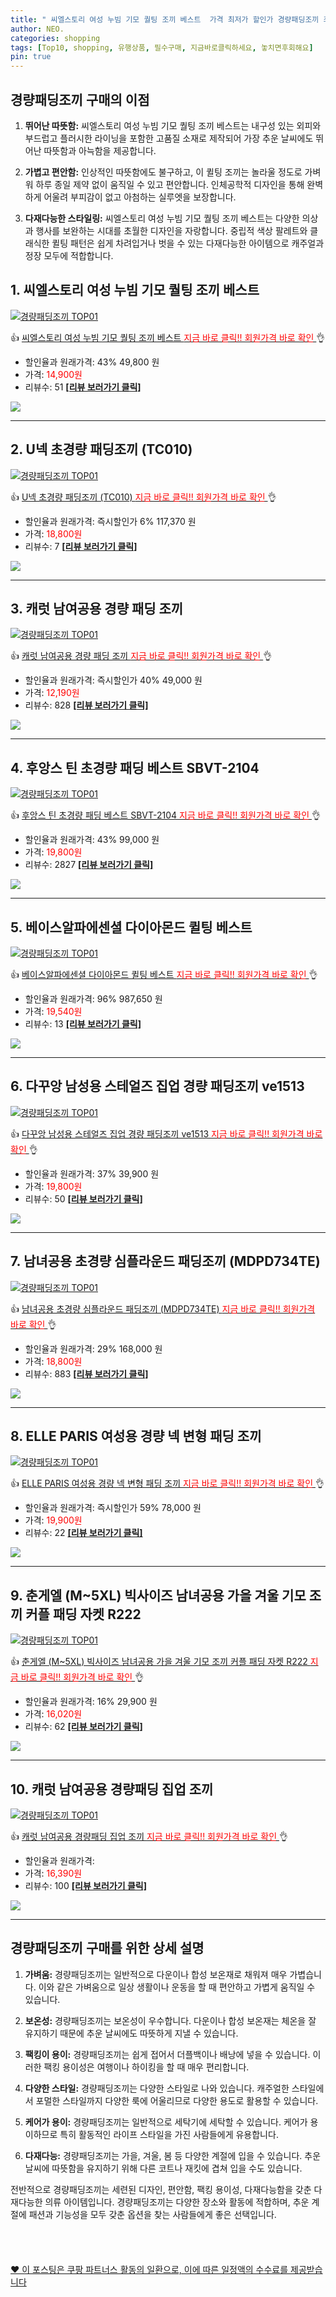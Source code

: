 ```yaml
---
title: " 씨엘스토리 여성 누빔 기모 퀄팅 조끼 베스트  가격 최저가 할인가 경량패딩조끼 최저가 추천 제품 비교"
author: NEO.
categories: shopping
tags: [Top10, shopping, 유행상품, 필수구매, 지금바로클릭하세요, 놓치면후회해요]
pin: true
---
```

## 경량패딩조끼 구매의 이점
1. **뛰어난 따뜻함:** 씨엘스토리 여성 누빔 기모 퀄팅 조끼 베스트는 내구성 있는 외피와 부드럽고 플러시한 라이닝을 포함한 고품질 소재로 제작되어 가장 추운 날씨에도 뛰어난 따뜻함과 아늑함을 제공합니다.

2. **가볍고 편안함:** 인상적인 따뜻함에도 불구하고, 이 퀼팅 조끼는 놀라울 정도로 가벼워 하루 종일 제약 없이 움직일 수 있고 편안합니다. 인체공학적 디자인을 통해 완벽하게 어울려 부피감이 없고 아첨하는 실루엣을 보장합니다.

3. **다재다능한 스타일링:** 씨엘스토리 여성 누빔 기모 퀄팅 조끼 베스트는 다양한 의상과 행사를 보완하는 시대를 초월한 디자인을 자랑합니다. 중립적 색상 팔레트와 클래식한 퀼팅 패턴은 쉽게 차려입거나 벗을 수 있는 다재다능한 아이템으로 캐주얼과 정장 모두에 적합합니다.

   

## 1.  씨엘스토리 여성 누빔 기모 퀄팅 조끼 베스트 

[![경량패딩조끼 TOP01](https://thumbnail8.coupangcdn.com/thumbnails/remote/490x490ex/image/vendor_inventory/242d/40cf078c7a6fe8e45fb3ab2d78927f2ead1b1e0e1bf5d3bf59f2414270f1.jpg)](https://link.coupang.com/re/AFFSDP?lptag=AF3617701&subid=GithubCoopas&pageKey=7647823328&traceid=V0-153&itemId=20340715609&vendorItemId=87425534640)


👍 [ 씨엘스토리 여성 누빔 기모 퀄팅 조끼 베스트  <font color=red> 지금 바로 클릭!! 회원가격 바로 확인 </font> ](https://link.coupang.com/re/AFFSDP?lptag=AF3617701&subid=GithubCoopas&pageKey=7647823328&traceid=V0-153&itemId=20340715609&vendorItemId=87425534640) 👌 


- 할인율과 원래가격: 43%  49,800   원
- 가격: <span style='color:red'>14,900원</span>
- 리뷰수: 51  [**[리뷰 보러가기 클릭]**](https://link.coupang.com/re/AFFSDP?lptag=AF3617701&subid=GithubCoopas&pageKey=7647823328&traceid=V0-153&itemId=20340715609&vendorItemId=87425534640)

[![](/discount_price.png)](https://link.coupang.com/re/AFFSDP?lptag=AF3617701&subid=GithubCoopas&pageKey=7647823328&traceid=V0-153&itemId=20340715609&vendorItemId=87425534640)

---


   

## 2.  U넥 초경량 패딩조끼 (TC010) 

[![경량패딩조끼 TOP01](https://thumbnail10.coupangcdn.com/thumbnails/remote/490x490ex/image/vendor_inventory/a923/fef86558279831c8d485c3e24eae9083295e5ae227fa31e2bd20a362456c.jpg)](https://link.coupang.com/re/AFFSDP?lptag=AF3617701&subid=GithubCoopas&pageKey=6874863422&traceid=V0-153&itemId=16458458791&vendorItemId=4017498981)


👍 [ U넥 초경량 패딩조끼 (TC010)  <font color=red> 지금 바로 클릭!! 회원가격 바로 확인 </font> ](https://link.coupang.com/re/AFFSDP?lptag=AF3617701&subid=GithubCoopas&pageKey=6874863422&traceid=V0-153&itemId=16458458791&vendorItemId=4017498981) 👌 


- 할인율과 원래가격: 즉시할인가 6%  117,370   원
- 가격: <span style='color:red'>18,800원</span>
- 리뷰수: 7  [**[리뷰 보러가기 클릭]**](https://link.coupang.com/re/AFFSDP?lptag=AF3617701&subid=GithubCoopas&pageKey=6874863422&traceid=V0-153&itemId=16458458791&vendorItemId=4017498981)

[![](/discount_price.png)](https://link.coupang.com/re/AFFSDP?lptag=AF3617701&subid=GithubCoopas&pageKey=6874863422&traceid=V0-153&itemId=16458458791&vendorItemId=4017498981)

---


   

## 3.  캐럿 남여공용 경량 패딩 조끼 

[![경량패딩조끼 TOP01](https://thumbnail6.coupangcdn.com/thumbnails/remote/490x490ex/image/retail/images/40908335188890-9b0c5a3d-f267-4b55-beb9-a5cf7247c455.jpg)](https://link.coupang.com/re/AFFSDP?lptag=AF3617701&subid=GithubCoopas&pageKey=2111547273&traceid=V0-153&itemId=3586763411&vendorItemId=71572558401)


👍 [ 캐럿 남여공용 경량 패딩 조끼  <font color=red> 지금 바로 클릭!! 회원가격 바로 확인 </font> ](https://link.coupang.com/re/AFFSDP?lptag=AF3617701&subid=GithubCoopas&pageKey=2111547273&traceid=V0-153&itemId=3586763411&vendorItemId=71572558401) 👌 


- 할인율과 원래가격: 즉시할인가 40%  49,000   원
- 가격: <span style='color:red'>12,190원</span>
- 리뷰수: 828  [**[리뷰 보러가기 클릭]**](https://link.coupang.com/re/AFFSDP?lptag=AF3617701&subid=GithubCoopas&pageKey=2111547273&traceid=V0-153&itemId=3586763411&vendorItemId=71572558401)

[![](/discount_price.png)](https://link.coupang.com/re/AFFSDP?lptag=AF3617701&subid=GithubCoopas&pageKey=2111547273&traceid=V0-153&itemId=3586763411&vendorItemId=71572558401)

---


   

## 4.  후앙스 틴 초경량 패딩 베스트 SBVT-2104 

[![경량패딩조끼 TOP01](https://thumbnail6.coupangcdn.com/thumbnails/remote/490x490ex/image/vendor_inventory/0cd2/50d8dc33108fd9a6fbf946204e0a107525c226552d220f2608e66c7ed89d.jpg)](https://link.coupang.com/re/AFFSDP?lptag=AF3617701&subid=GithubCoopas&pageKey=2234263821&traceid=V0-153&itemId=16078892312&vendorItemId=87087287621)


👍 [ 후앙스 틴 초경량 패딩 베스트 SBVT-2104  <font color=red> 지금 바로 클릭!! 회원가격 바로 확인 </font> ](https://link.coupang.com/re/AFFSDP?lptag=AF3617701&subid=GithubCoopas&pageKey=2234263821&traceid=V0-153&itemId=16078892312&vendorItemId=87087287621) 👌 


- 할인율과 원래가격: 43%  99,000   원
- 가격: <span style='color:red'>19,800원</span>
- 리뷰수: 2827  [**[리뷰 보러가기 클릭]**](https://link.coupang.com/re/AFFSDP?lptag=AF3617701&subid=GithubCoopas&pageKey=2234263821&traceid=V0-153&itemId=16078892312&vendorItemId=87087287621)

[![](/discount_price.png)](https://link.coupang.com/re/AFFSDP?lptag=AF3617701&subid=GithubCoopas&pageKey=2234263821&traceid=V0-153&itemId=16078892312&vendorItemId=87087287621)

---


   

## 5.  베이스알파에센셜 다이아몬드 퀼팅 베스트 

[![경량패딩조끼 TOP01](https://thumbnail10.coupangcdn.com/thumbnails/remote/490x490ex/image/retail/images/1140645790579513-6a7e3dfc-6707-4551-a4fd-646ca57b8618.jpg)](https://link.coupang.com/re/AFFSDP?lptag=AF3617701&subid=GithubCoopas&pageKey=7475360600&traceid=V0-153&itemId=19514397447&vendorItemId=86623181098)


👍 [ 베이스알파에센셜 다이아몬드 퀼팅 베스트  <font color=red> 지금 바로 클릭!! 회원가격 바로 확인 </font> ](https://link.coupang.com/re/AFFSDP?lptag=AF3617701&subid=GithubCoopas&pageKey=7475360600&traceid=V0-153&itemId=19514397447&vendorItemId=86623181098) 👌 


- 할인율과 원래가격: 96%  987,650   원
- 가격: <span style='color:red'>19,540원</span>
- 리뷰수: 13  [**[리뷰 보러가기 클릭]**](https://link.coupang.com/re/AFFSDP?lptag=AF3617701&subid=GithubCoopas&pageKey=7475360600&traceid=V0-153&itemId=19514397447&vendorItemId=86623181098)

[![](/discount_price.png)](https://link.coupang.com/re/AFFSDP?lptag=AF3617701&subid=GithubCoopas&pageKey=7475360600&traceid=V0-153&itemId=19514397447&vendorItemId=86623181098)

---


   

## 6.  다꾸앙 남성용 스테얼즈 집업 경량 패딩조끼 ve1513 

[![경량패딩조끼 TOP01](https://thumbnail10.coupangcdn.com/thumbnails/remote/490x490ex/image/vendor_inventory/0ede/a2265144fe100cd79b7157386915848e943b909931610ecd1e6e4784d2a4.jpg)](https://link.coupang.com/re/AFFSDP?lptag=AF3617701&subid=GithubCoopas&pageKey=266994672&traceid=V0-153&itemId=836838627&vendorItemId=88072636126)


👍 [ 다꾸앙 남성용 스테얼즈 집업 경량 패딩조끼 ve1513  <font color=red> 지금 바로 클릭!! 회원가격 바로 확인 </font> ](https://link.coupang.com/re/AFFSDP?lptag=AF3617701&subid=GithubCoopas&pageKey=266994672&traceid=V0-153&itemId=836838627&vendorItemId=88072636126) 👌 


- 할인율과 원래가격: 37%  39,900   원
- 가격: <span style='color:red'>19,800원</span>
- 리뷰수: 50  [**[리뷰 보러가기 클릭]**](https://link.coupang.com/re/AFFSDP?lptag=AF3617701&subid=GithubCoopas&pageKey=266994672&traceid=V0-153&itemId=836838627&vendorItemId=88072636126)

[![](/discount_price.png)](https://link.coupang.com/re/AFFSDP?lptag=AF3617701&subid=GithubCoopas&pageKey=266994672&traceid=V0-153&itemId=836838627&vendorItemId=88072636126)

---


   

## 7.  남녀공용 초경량 심플라운드 패딩조끼 (MDPD734TE) 

[![경량패딩조끼 TOP01](https://thumbnail9.coupangcdn.com/thumbnails/remote/490x490ex/image/vendor_inventory/16bc/99dd98b4fe5a40bb1f6d4105b31fc2e10809c123cd6b8aed9d7904c01afd.jpg)](https://link.coupang.com/re/AFFSDP?lptag=AF3617701&subid=GithubCoopas&pageKey=6840701820&traceid=V0-153&itemId=2150549900&vendorItemId=85263391565)


👍 [ 남녀공용 초경량 심플라운드 패딩조끼 (MDPD734TE)  <font color=red> 지금 바로 클릭!! 회원가격 바로 확인 </font> ](https://link.coupang.com/re/AFFSDP?lptag=AF3617701&subid=GithubCoopas&pageKey=6840701820&traceid=V0-153&itemId=2150549900&vendorItemId=85263391565) 👌 


- 할인율과 원래가격: 29%  168,000   원
- 가격: <span style='color:red'>18,800원</span>
- 리뷰수: 883  [**[리뷰 보러가기 클릭]**](https://link.coupang.com/re/AFFSDP?lptag=AF3617701&subid=GithubCoopas&pageKey=6840701820&traceid=V0-153&itemId=2150549900&vendorItemId=85263391565)

[![](/discount_price.png)](https://link.coupang.com/re/AFFSDP?lptag=AF3617701&subid=GithubCoopas&pageKey=6840701820&traceid=V0-153&itemId=2150549900&vendorItemId=85263391565)

---


   

## 8.  ELLE PARIS 여성용 경량 넥 변형 패딩 조끼 

[![경량패딩조끼 TOP01](https://thumbnail10.coupangcdn.com/thumbnails/remote/490x490ex/image/retail/images/1383039944229339-02b4231d-db41-4bc0-8c72-178aa9e72b38.jpg)](https://link.coupang.com/re/AFFSDP?lptag=AF3617701&subid=GithubCoopas&pageKey=7432579884&traceid=V0-153&itemId=19307404924&vendorItemId=86421731441)


👍 [ ELLE PARIS 여성용 경량 넥 변형 패딩 조끼  <font color=red> 지금 바로 클릭!! 회원가격 바로 확인 </font> ](https://link.coupang.com/re/AFFSDP?lptag=AF3617701&subid=GithubCoopas&pageKey=7432579884&traceid=V0-153&itemId=19307404924&vendorItemId=86421731441) 👌 


- 할인율과 원래가격: 즉시할인가 59%  78,000   원
- 가격: <span style='color:red'>19,900원</span>
- 리뷰수: 22  [**[리뷰 보러가기 클릭]**](https://link.coupang.com/re/AFFSDP?lptag=AF3617701&subid=GithubCoopas&pageKey=7432579884&traceid=V0-153&itemId=19307404924&vendorItemId=86421731441)

[![](/discount_price.png)](https://link.coupang.com/re/AFFSDP?lptag=AF3617701&subid=GithubCoopas&pageKey=7432579884&traceid=V0-153&itemId=19307404924&vendorItemId=86421731441)

---


   

## 9.  춘게엘 (M~5XL) 빅사이즈 남녀공용 가을 겨울 기모 조끼 커플 패딩 자켓 R222 

[![경량패딩조끼 TOP01](https://thumbnail7.coupangcdn.com/thumbnails/remote/490x490ex/image/vendor_inventory/71cb/73da901a6c5becf9a85de4b449a08508c90de59ba7a2b157608bc1dbf726.jpg)](https://link.coupang.com/re/AFFSDP?lptag=AF3617701&subid=GithubCoopas&pageKey=7701928753&traceid=V0-153&itemId=20623453067&vendorItemId=87697582897)


👍 [ 춘게엘 (M~5XL) 빅사이즈 남녀공용 가을 겨울 기모 조끼 커플 패딩 자켓 R222  <font color=red> 지금 바로 클릭!! 회원가격 바로 확인 </font> ](https://link.coupang.com/re/AFFSDP?lptag=AF3617701&subid=GithubCoopas&pageKey=7701928753&traceid=V0-153&itemId=20623453067&vendorItemId=87697582897) 👌 


- 할인율과 원래가격: 16%  29,900   원
- 가격: <span style='color:red'>16,020원</span>
- 리뷰수: 62  [**[리뷰 보러가기 클릭]**](https://link.coupang.com/re/AFFSDP?lptag=AF3617701&subid=GithubCoopas&pageKey=7701928753&traceid=V0-153&itemId=20623453067&vendorItemId=87697582897)

[![](/discount_price.png)](https://link.coupang.com/re/AFFSDP?lptag=AF3617701&subid=GithubCoopas&pageKey=7701928753&traceid=V0-153&itemId=20623453067&vendorItemId=87697582897)

---


   

## 10.  캐럿 남여공용 경량패딩 집업 조끼 

[![경량패딩조끼 TOP01](https://thumbnail6.coupangcdn.com/thumbnails/remote/490x490ex/image/retail/images/2703311604775705-c014a81c-96ee-479a-a846-8b68e9d2eae0.jpg)](https://link.coupang.com/re/AFFSDP?lptag=AF3617701&subid=GithubCoopas&pageKey=5924645135&traceid=V0-153&itemId=10510535880&vendorItemId=77792177086)


👍 [ 캐럿 남여공용 경량패딩 집업 조끼  <font color=red> 지금 바로 클릭!! 회원가격 바로 확인 </font> ](https://link.coupang.com/re/AFFSDP?lptag=AF3617701&subid=GithubCoopas&pageKey=5924645135&traceid=V0-153&itemId=10510535880&vendorItemId=77792177086) 👌 


- 할인율과 원래가격: 
- 가격: <span style='color:red'>16,390원</span>
- 리뷰수: 100  [**[리뷰 보러가기 클릭]**](https://link.coupang.com/re/AFFSDP?lptag=AF3617701&subid=GithubCoopas&pageKey=5924645135&traceid=V0-153&itemId=10510535880&vendorItemId=77792177086)

[![](/discount_price.png)](https://link.coupang.com/re/AFFSDP?lptag=AF3617701&subid=GithubCoopas&pageKey=5924645135&traceid=V0-153&itemId=10510535880&vendorItemId=77792177086)

---
## 경량패딩조끼 구매를 위한 상세 설명
1. **가벼움:** 경량패딩조끼는 일반적으로 다운이나 합성 보온재로 채워져 매우 가볍습니다. 이와 같은 가벼움으로 일상 생활이나 운동을 할 때 편안하고 가볍게 움직일 수 있습니다.

2. **보온성:** 경량패딩조끼는 보온성이 우수합니다. 다운이나 합성 보온재는 체온을 잘 유지하기 때문에 추운 날씨에도 따뜻하게 지낼 수 있습니다.

3. **팩킹이 용이:** 경량패딩조끼는 쉽게 접어서 더플백이나 배낭에 넣을 수 있습니다. 이러한 팩킹 용이성은 여행이나 하이킹을 할 때 매우 편리합니다.

4. **다양한 스타일:** 경량패딩조끼는 다양한 스타일로 나와 있습니다. 캐주얼한 스타일에서 포멀한 스타일까지 다양한 룩에 어울리므로 다양한 용도로 활용할 수 있습니다.

5. **케어가 용이:** 경량패딩조끼는 일반적으로 세탁기에 세탁할 수 있습니다. 케어가 용이하므로 특히 활동적인 라이프 스타일을 가진 사람들에게 유용합니다.

6. **다재다능:** 경량패딩조끼는 가을, 겨울, 봄 등 다양한 계절에 입을 수 있습니다. 추운 날씨에 따뜻함을 유지하기 위해 다른 코트나 재킷에 겹쳐 입을 수도 있습니다.

전반적으로 경량패딩조끼는 세련된 디자인, 편안함, 팩킹 용이성, 다재다능함을 갖춘 다재다능한 의류 아이템입니다. 경량패딩조끼는 다양한 장소와 활동에 적합하며, 추운 계절에 패션과 기능성을 모두 갖춘 옵션을 찾는 사람들에게 좋은 선택입니다.<br><br><br><br><br> [ ❤  이 포스팅은 쿠팡 파트너스 활동의 일환으로, 이에 따른 일정액의 수수료를 제공받습니다](https://link.coupang.com/a/bcEFyh)